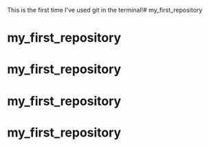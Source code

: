 This is the first time I've used git in the terminal!# my_first_repository
# my_first_repository
# my_first_repository
# my_first_repository
# my_first_repository
